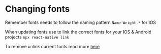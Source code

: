# Changing fonts

Remember fonts needs to follow the naming pattern `Name-Weight.*` for IOS

When updating fonts use to link the correct fonts for your IOS & Android projects
`npx react-native link`

To remove unlink current fonts read more [here](https://medium.com/@mehrankhandev/ultimate-guide-to-use-custom-fonts-in-react-native-77fcdf859cf4)
